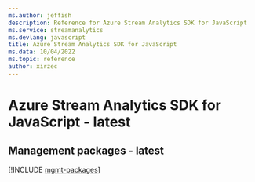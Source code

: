 ```yaml
---
ms.author: jeffish
description: Reference for Azure Stream Analytics SDK for JavaScript
ms.service: streamanalytics
ms.devlang: javascript
title: Azure Stream Analytics SDK for JavaScript
ms.data: 10/04/2022
ms.topic: reference
author: xirzec
---
```

# Azure Stream Analytics SDK for JavaScript - latest

## Management packages - latest
[!INCLUDE [mgmt-packages](stream-analytics-mgmt-index.md)]